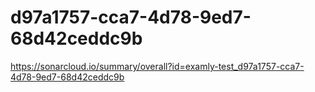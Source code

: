 # d97a1757-cca7-4d78-9ed7-68d42ceddc9b
https://sonarcloud.io/summary/overall?id=examly-test_d97a1757-cca7-4d78-9ed7-68d42ceddc9b
